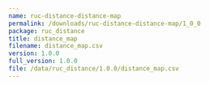 ```yaml
---
name: ruc-distance-distance-map
permalink: /downloads/ruc-distance-distance-map/1_0_0
package: ruc_distance
title: distance_map
filename: distance_map.csv
version: 1.0.0
full_version: 1.0.0
file: /data/ruc_distance/1.0.0/distance_map.csv
---
```

